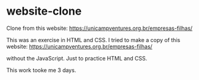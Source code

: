 # website-clone
Clone from this website: https://unicampventures.org.br/empresas-filhas/



This was an exercise in HTML and CSS. I tried to make a copy of this website:
https://unicampventures.org.br/empresas-filhas/

without the JavaScript. Just to practice HTML and CSS.

This work tooke me 3 days.


